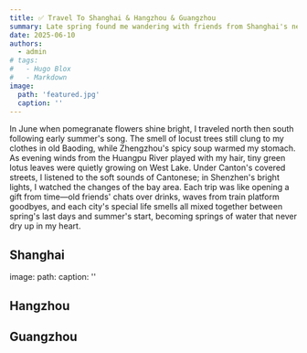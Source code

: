 ```yaml
---
title: ✅ Travel To Shanghai & Hangzhou & Guangzhou
summary: Late spring found me wandering with friends from Shanghai's neon-lit streets to Hangzhou's willow-fringed lakes, Guangzhou's flaming kapok blooming in between—all tucked into my satchel as tender shards of time.
date: 2025-06-10
authors:
  - admin
# tags:
#   - Hugo Blox
#   - Markdown
image:
  path: 'featured.jpg'
  caption: ''
---
```


In June when pomegranate flowers shine bright, I traveled north then south following early summer's song. The smell of locust trees still clung to my clothes in old Baoding, while Zhengzhou's spicy soup warmed my stomach. As evening winds from the Huangpu River played with my hair, tiny green lotus leaves were quietly growing on West Lake. Under Canton's covered streets, I listened to the soft sounds of Cantonese; in Shenzhen's bright lights, I watched the changes of the bay area. Each trip was like opening a gift from time—old friends' chats over drinks, waves from train platform goodbyes, and each city's special life smells all mixed together between spring's last days and summer's start, becoming springs of water that never dry up in my heart.

## Shanghai
image:
  path: 
  caption: ''

## Hangzhou


## Guangzhou


